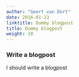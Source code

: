 ```yaml
---
author: "Geert van Dort"
date: 2016-01-13
linktitle: Dummy blogpost
title: Dummy blogpost
weight: 10
---
```



### **Write a blogpost**

I should write a blogpost
